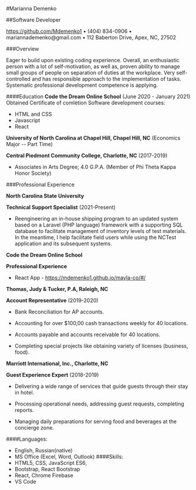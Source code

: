 #Marianna Demenko

##Software Developer

https://github.com/Mdemenko1 • (404) 834-0906 •
mariannademenko\@gmail.com • 112 Baberton Drive, Apex, NC, 27502

###Overview

Eager to build upon existing coding experience. Overall, an enthusiastic
person with a lot of self-motivation, as well as, proven ability to
manage small groups of people on separation of duties at the workplace.
Very self-controlled and has responsible approach to the implementation
of tasks. Systematic professional development competence is applying.

####Education
 **Code the Dream Online School** 
  (June 2020 - January 2021)
  Obtained Certificate of comletion Software development courses:

- HTML and CSS
- Javascript
- React

**University of North Carolina at Chapel Hill, Chapel Hill, NC**
 (Economics Major -- Part Time)


**Central Piedmont Community College, Charlotte, NC**
(2017-2019)


-   Associates in Arts Degree; 4.0 G.P.A. (Member of Phi Theta Kappa
    Honor Society)

###Professional Experience

**North Carolina State University**

**Technical Support Specialist** (2021-Present)

-   Reengineering an in-house shipping program to an updated system
    based on a Laravel (PHP language) framework with a supporting SQL
    database to facilitate management of inventory levels of test
    materials. In the meantime, I help facilitate field users while
    using the NCTest application and its subsequent systems.

**Code the Dream Online School**

**Professional Experience**

-   React App - https://mdemenko1.github.io/mayla-co/#/

**Thomas, Judy & Tucker, P.A, Raleigh, NC**

**Account Representative** (2019-2020)

-   Bank Reconciliation for AP accounts.

-   Accounting for over \$100,00 cash transactions weekly for 40
    locations.

-   Accounts payable and accounts receivable for 40 locations.

-   Completing special projects like obtaining variety of licenses
    (business, food).

**Marriott International, Inc., Charlotte, NC**

**Guest Experience Expert** (2018-2019)

-   Delivering a wide range of services that guide guests through their stay in hotel.

-   Processing operational needs, addressing guest requests, completing reports.

-   Managing daily preparations for serving food and beverages at the concierge zone.

####Languages:
-   English, Russian(native)
-   MS Office (Excel, Word, Outlook)
####Skills:
-   HTML5, CSS, JavaScript ES6,
-   Bootstrap, React Bootstrap
-   React, Chrome Firebase
-   VS Code